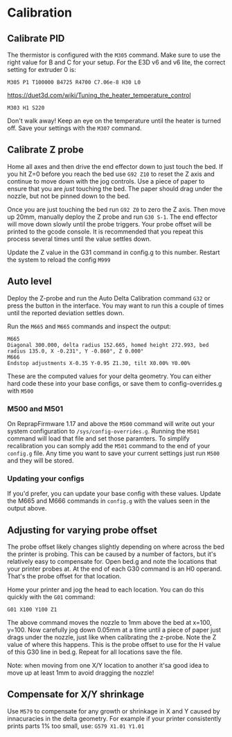 # Calibration

## Calibrate PID

The thermistor is configured with the `M305` command.  Make sure to use the right value for B and C for your setup.  For the E3D v6 and v6 lite, the correct setting for extruder 0 is:

```M305 P1 T100000 B4725 R4700 C7.06e-8 H30 L0```

https://duet3d.com/wiki/Tuning_the_heater_temperature_control

```M303 H1 S220```

Don't walk away!  Keep an eye on the temperature until the heater is turned off.  Save your settings with the `M307` command.

## Calibrate Z probe
Home all axes and then drive the end effector down to just touch the bed.  If you hit Z=0 before you reach the bed use `G92 Z10` to reset the Z axis and continue to move down with the jog controls.  Use a piece of paper to ensure that you are *just* touching the bed.  The paper should drag under the nozzle, but not be pinned down to the bed.

Once you are just touching the bed run `G92 Z0` to zero the Z axis.  Then move up 20mm, manually deploy the Z probe and run `G30 S-1`.  The end effector will move down slowly until the probe triggers.  Your probe offset will be printed to the gcode console.  It is recommended that you repeat this process several times until the value settles down.

Update the Z value in the G31 command in config.g to this number.  Restart the system to reload the config `M999`

## Auto level

Deploy the Z-probe and run the Auto Delta Calibration command `G32` or press the button in the interface.  You may want to run this a couple of times until the reported deviation settles down.

Run the `M665` and `M665` commands and inspect the output:

```
M665
Diagonal 300.000, delta radius 152.665, homed height 272.993, bed radius 135.0, X -0.231°, Y -0.860°, Z 0.000°
M666
Endstop adjustments X-0.35 Y-0.95 Z1.30, tilt X0.00% Y0.00%
```

These are the computed values for your delta geometry. You can either hard code these into your base configs, or save them to config-overrides.g with `M500`

### M500 and M501

On ReprapFirmware 1.17 and above the `M500` command will write out your system configuration to `/sys/config-overrides.g`.  Running the `M501` command will load that file and set those paramters.  To simplify recalibration you can somply add the `M501` command to the end of your `config.g` file.  Any time you want to save your current settings just run `M500` and they will be stored.

### Updating your configs

If you'd prefer, you can update your base config with these values.  Update the M665 and M666 commands in `config.g` with the values seen in the output above.

## Adjusting for varying probe offset

The probe offset likely changes slightly depending on where across the bed the printer is probing.  This can be caused by a number of factors, but it's relatively easy to compensate for.  Open bed.g and note the locations that your printer probes at.  At the end of each G30 command is an H0 operand.  That's the probe offset for that location.

Home your printer and jog the head to each location.  You can do this quickly with the `G01` command:

```G01 X100 Y100 Z1```

The above command moves the nozzle to 1mm above the bed at x=100, y=100.  Now carefully jog down 0.05mm at a time until a piece of paper just drags under the nozzle, just like when calibrating the z-probe.  Note the Z value of where this happens.  This is the probe offset to use for the H value of this G30 line in bed.g.  Repeat for all locations save the file.

Note: when moving from one X/Y location to another it'sa good idea to move up at least 1mm to avoid dragging the nozzle!

## Compensate for X/Y shrinkage

Use `M579` to compensate for any growth or shrinkage in X and Y caused by innacuracies in the delta geometry.  For example if your printer consistently prints parts 1% too small, use: `G579 X1.01 Y1.01`
